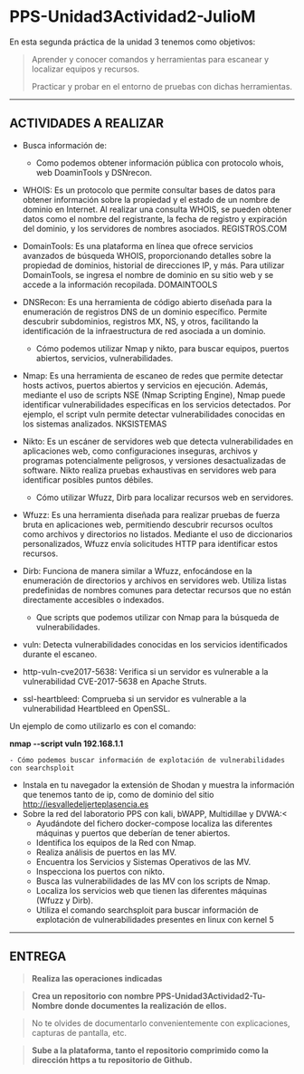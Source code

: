# PPS-Unidad3Actividad2-JulioM

En esta segunda práctica de la unidad 3 tenemos como objetivos:

> Aprender y conocer comandos y herramientas para escanear y localizar equipos y recursos.
>
> Practicar y probar en el entorno de pruebas con dichas herramientas.
---
## ACTIVIDADES A REALIZAR
- Busca información de:
	- Como podemos obtener información pública con protocolo whois, web DoaminTools y DSNrecon.

- WHOIS: Es un protocolo que permite consultar bases de datos para obtener información sobre la propiedad y el estado de un nombre de dominio en Internet. Al realizar una consulta WHOIS, se pueden obtener datos como el nombre del registrante, la fecha de registro y expiración del dominio, y los servidores de nombres asociados. 
REGISTROS.COM

- DomainTools: Es una plataforma en línea que ofrece servicios avanzados de búsqueda WHOIS, proporcionando detalles sobre la propiedad de dominios, historial de direcciones IP, y más. Para utilizar DomainTools, se ingresa el nombre de dominio en su sitio web y se accede a la información recopilada. 
DOMAINTOOLS

- DNSRecon: Es una herramienta de código abierto diseñada para la enumeración de registros DNS de un dominio específico. Permite descubrir subdominios, registros MX, NS, y otros, facilitando la identificación de la infraestructura de red asociada a un dominio.

	- Cómo podemos utilizar Nmap y nikto,   para buscar equipos, puertos abiertos, servicios, vulnerabilidades.

- Nmap: Es una herramienta de escaneo de redes que permite detectar hosts activos, puertos abiertos y servicios en ejecución. Además, mediante el uso de scripts NSE (Nmap Scripting Engine), Nmap puede identificar vulnerabilidades específicas en los servicios detectados. Por ejemplo, el script vuln permite detectar vulnerabilidades conocidas en los sistemas analizados. 
NKSISTEMAS

- Nikto: Es un escáner de servidores web que detecta vulnerabilidades en aplicaciones web, como configuraciones inseguras, archivos y programas potencialmente peligrosos, y versiones desactualizadas de software. Nikto realiza pruebas exhaustivas en servidores web para identificar posibles puntos débiles.

	- Cómo utilizar Wfuzz, Dirb para localizar recursos web en servidores.

- Wfuzz: Es una herramienta diseñada para realizar pruebas de fuerza bruta en aplicaciones web, permitiendo descubrir recursos ocultos como archivos y directorios no listados. Mediante el uso de diccionarios personalizados, Wfuzz envía solicitudes HTTP para identificar estos recursos.

- Dirb: Funciona de manera similar a Wfuzz, enfocándose en la enumeración de directorios y archivos en servidores web. Utiliza listas predefinidas de nombres comunes para detectar recursos que no están directamente accesibles o indexados.

	- Que scripts que podemos utilizar con Nmap para la búsqueda de vulnerabilidades.

- vuln: Detecta vulnerabilidades conocidas en los servicios identificados durante el escaneo.

- http-vuln-cve2017-5638: Verifica si un servidor es vulnerable a la vulnerabilidad CVE-2017-5638 en Apache Struts.

- ssl-heartbleed: Comprueba si un servidor es vulnerable a la vulnerabilidad Heartbleed en OpenSSL.

Un ejemplo de como utilizarlo es con el comando:

**nmap --script vuln 192.168.1.1**


	- Cómo podemos buscar información de explotación de vulnerabilidades con searchsploit
- Instala en tu navegador la extensión de Shodan y muestra la información que tenemos tanto de ip, como de dominio del sitio http://iesvalledeljerteplasencia.es 
- Sobre la red del laboratorio PPS con kali, bWAPP, Multidillae y DVWA:<
	- Ayudándote del fichero docker-compose localiza las diferentes máquinas y puertos que deberían de tener abiertos.
	- Identifica los equipos de la Red con Nmap.
	- Realiza análisis de puertos en las MV.
	- Encuentra los Servicios y Sistemas Operativos de las MV.
	- Inspecciona los puertos con nikto.
	- Busca las vulnerabilidades de las MV con los scripts de Nmap.
	- Localiza los servicios web que tienen las diferentes máquinas (Wfuzz y Dirb).
	- Utiliza el comando searchsploit para buscar información de explotación de vulnerabilidades presentes en linux con kernel 5
---	
## ENTREGA

>__Realiza las operaciones indicadas__

>__Crea un repositorio  con nombre PPS-Unidad3Actividad2-Tu-Nombre donde documentes la realización de ellos.__

> No te olvides de documentarlo convenientemente con explicaciones, capturas de pantalla, etc.

>__Sube a la plataforma, tanto el repositorio comprimido como la dirección https a tu repositorio de Github.__